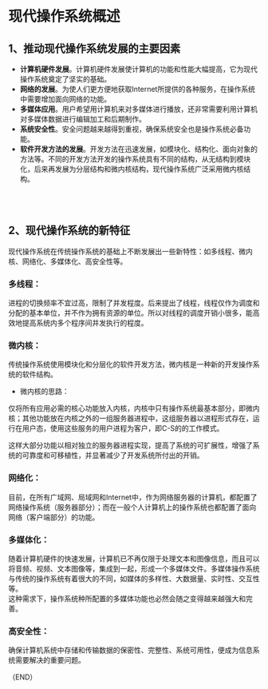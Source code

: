 # 现代操作系统概述    

## 1、推动现代操作系统发展的主要因素    

- **计算机硬件发展**。计算机硬件发展使计算机的功能和性能大幅提高，它为现代操作系统奠定了坚实的基础。    
- **网络的发展**。为使人们更方便地获取Internet所提供的各种服务，在操作系统中需要增加面向网络的功能。  
- **多媒体应用**。用户希望用计算机来对多媒体进行播放，还非常需要利用计算机对多媒体数据进行编辑加工和后期制作。    
- **系统安全性**。安全问题越来越得到重视，确保系统安全也是操作系统必备功能。    
- **软件开发方法的发展**。开发方法在迅速发展，如模块化、结构化、面向对象的方法等。不同的开发方法开发的操作系统具有不同的结构，从无结构到模块化，后来再发展为分层结构和微内核结构，现代操作系统广泛采用微内核结构。    


<br />
<br />

## 2、现代操作系统的新特征    

现代操作系统在传统操作系统的基础上不断发展出一些新特性：如多线程、微内核、网络化、多媒体化、高安全性等。    

### 多线程：  

进程的切换频率不宜过高，限制了并发程度。后来提出了线程，线程仅作为调度和分配的基本单位，并不作为拥有资源的单位。所以对线程的调度开销小很多，能高效地提高系统内多个程序间并发执行的程度。    

### 微内核：  

传统操作系统使用模块化和分层化的软件开发方法，微内核是一种新的开发操作系统的软件结构。  

- 微内核的思路：  

仅将所有应用必需的核心功能放入内核，内核中只有操作系统最基本部分，即微内核；其他功能放在内核之外的一组服务器进程中，这组服务器以进程形式存在，运行在用户态，使用这些服务的用户进程为客户，即C-S的的工作模式。    

这样大部分功能以相对独立的服务器进程实现，提高了系统的可扩展性，增强了系统的可靠度和可移植性，并显著减少了开发系统所付出的开销。    

### 网络化：    

目前，在所有广域网、局域网和Internet中，作为网络服务器的计算机，都配置了网络操作系统（服务器部分）；而在一般个人计算机上的操作系统也都配置了面向网络（客户端部分）的功能。    

### 多媒体化：  

随着计算机硬件的快速发展，计算机已不再仅限于处理文本和图像信息，而且可以将音频、视频、文本图像等，集成到一起，形成一个多媒体文件。多媒体操作系统与传统的操作系统有着很大的不同，如媒体的多样性、大数据量、实时性、交互性等。    
这种需求下，操作系统种所配置的多媒体功能也必然会随之变得越来越强大和完善。    

### 高安全性：  

确保计算机系统中存储和传输数据的保密性、完整性、系统可用性，便成为信息系统需要解决的重要问题。    


（END）  